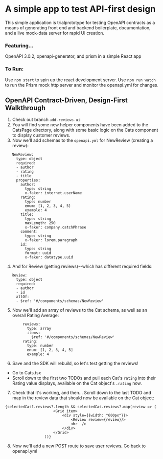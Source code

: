 # A simple app to test API-first design

This simple application is trialprototype for testing OpenAPI contracts as a means of generating front end and backend boilerplate, documentation, and a live mock-data server for rapid UI creation.

### Featuring...

OpenAPI 3.0.2, openapi-generator, and prism in a simple React app 

### To Run:

Use `npm start` to spin up the react development server.
Use `npm run watch` to run the Prism mock http server and monitor the openapi.yml for changes.

##  OpenAPI Contract-Driven, Design-First Walkthrough
 1. Check out branch `add-reviews-ui`
 2. You will find some new helper components have been added to the CatsPage directory, along with some basic logic on the Cats component to display customer reviews.
 3. Now we'll add schemas to the `openapi.yml` for NewReview (creating a review):
 ```
    NewReview:
      type: object
      required:
      - author
      - rating
      - title
      properties:
        author:
          type: string
          x-faker: internet.userName
        rating:
          type: number
          enum: [1, 2, 3, 4, 5]
          example: 4
        title:
          type: string
          maxLength: 250
          x-faker: company.catchPhrase
        comment:
          type: string
          x-faker: lorem.paragraph
        id:
          type: string
          format: uuid
          x-faker: datatype.uuid
 ```
 4. And for Review (getting reviews)--which has different required fields:
 ```
    Review:
      type: object
      required:
      - author
      - id
      allOf:
      - $ref: '#/components/schemas/NewReview'
 ```
5. Now we'll add an array of reviews to the Cat schema, as well as an overall Rating Average:
```
        reviews:
          type: array
          items: 
            $ref: '#/components/schemas/NewReview'
        rating:
          type: number
          enum: [1, 2, 3, 4, 5]
          example: 4
```
6.  Save and the SDK will rebuild, so let's test getting the reviews!
  - Go to Cats.tsx
  - Scroll down to the first two TODOs and pull each Cat's `rating` into their Rating value displays, available on the Cat object's `.rating` now.
7. Check that it's working, and then... Scroll down to the last TODO and map in the review data that should now be available on the Cat object:
  ```
  {selectedCat?.reviews?.length && selectedCat.reviews?.map(review => (
                        <Grid item>
                            <div style={{width: "600px"}}>
                                <Review review={review}/>
                                <hr  />
                            </div>
                        </Grid>
                    ))}
  ```
  8. Now we'll add a new POST route to save user reviews. Go back to openapi.yml